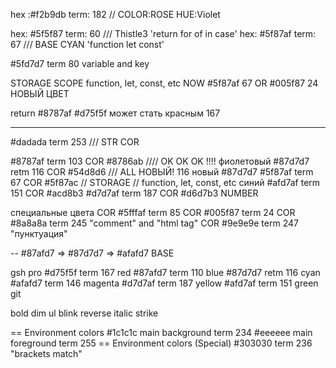 hex :#f2b9db term: 182 // COLOR:ROSE HUE:Violet

hex: #5f5f87 term: 60 /// Thistle3 'return for of in case'
hex: #5f87af term: 67 /// BASE CYAN 'function let const'

#5fd7d7 term 80 variable and key

STORAGE SCOPE function, let, const, etc
NOW #5f87af 67 OR #005f87 24 НОВЫЙ ЦВЕТ

return #8787af
#d75f5f может стать красным 167

---

#dadada term 253 /// STR COR

#8787af term 103 COR #8786ab //// OK OK OK !!!! фиолетовый
#87d7d7 retm 116 COR #54d8d6 /// ALL НОВЫЙ! 116 новый #87d7d7
#5f87af term 67 COR #5f87ac // STORAGE // function, let, const, etc синий
#afd7af term 151 COR #acd8b3
#d7d7af term 187 COR #d6d7b3 NUMBER

специальные цвета
COR #5fffaf term 85 COR #005f87 term 24
COR #8a8a8a term 245 "comment" and "html tag"
COR #9e9e9e term 247 "пунктуация"

--
#87afd7 => #87d7d7 => #afafd7 BASE

gsh pro
#d75f5f term 167 red
#87afd7 term 110 blue
#87d7d7 retm 116 cyan
#afafd7 term 146 magenta
#d7d7af term 187 yellow
#afd7af term 151 green
git

bold
dim
ul
blink
reverse
italic
strike

== Environment colors
#1c1c1c main background term 234
#eeeeee main foreground term 255
== Environment colors (Special)
#303030 term 236 "brackets match"
